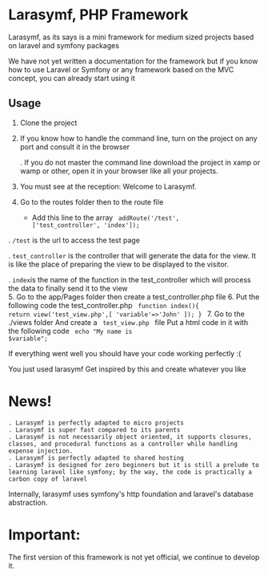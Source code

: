 # Larasymf, PHP Framework
Larasymf, as its says is a mini framework for medium sized projects based on laravel and symfony packages

We have not yet written a documentation for the framework but if you know how to use Laravel or Symfony or any framework based on the MVC concept, you can already start using it
## Usage
1. Clone the project
2. If you know how to handle the command line, turn on the project on any port and consult it in the browser

    . If you do not master the command line download the project in xamp or wamp or other, open it in your browser like all your projects.

3. You must see at the reception: Welcome to Larasymf.
4. Go to the routes folder then to the route file

    - Add this line to the array
<code> addRoute('/test', ['test_controller', 'index']); </code>

. `/test` is the url to access the test page

. `test_controller` is the controller that will generate the data for the view. It is like the place of preparing the view to be displayed to the visitor.

. `index`is the name of the function in the test_controller which will process the data to finally send it to the view   
5. Go to the app/Pages folder then create a test_controller.php file
6. Put the following code the test_controller.php
<code> 
    function index(){
        return view('test_view.php',[
            'variable'=>'John'
        ]);
   }
</code>
7. Go to the ./views folder
And create a <code> test_view.php </code> file
Put a html code in it
with the following code
<code> echo "My name is $variable";  </code>

If everything went well you should have your code working perfectly :(

You just used larasymf
Get inspired by this and create whatever you like
# News!
    . Larasymf is perfectly adapted to micro projects
    . Larasymf is super fast compared to its parents
    . Larasymf is not necessarily object oriented, it supports closures, classes, and procedural functions as a controller while handling expense injection.
    . Larasymf is perfectly adapted to shared hosting
    . Larasymf is designed for zero beginners but it is still a prelude to learning laravel like symfony; by the way, the code is practically a carbon copy of laravel

Internally, larasymf uses symfony's http foundation and laravel's database abstraction.
# Important:
The first version of this framework is not yet official, we continue to develop it.
